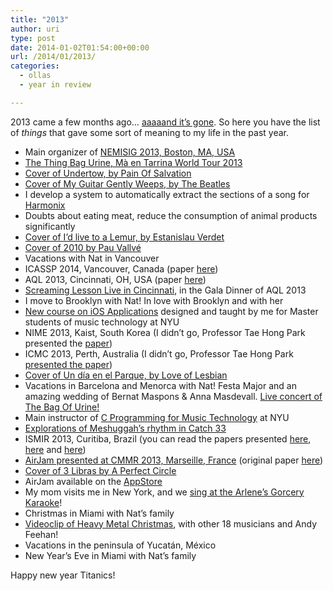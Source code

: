 ```yaml
---
title: "2013"
author: uri
type: post
date: 2014-01-02T01:54:00+00:00
url: /2014/01/2013/
categories:
  - ollas
  - year in review

---
```

2013 came a few months ago&#8230; <a href="http://www.youtube.com/watch?v=-DT7bX-B1Mg" target="_blank">aaaaand it&#8217;s gone</a>. So here you have the list of _things_ that gave some sort of meaning to my life in the past year.

  * Main organizer of <a href="https://files.nyu.edu/onc202/public/NEMISIG13/" target="_blank">NEMISIG 2013, Boston, MA, USA</a>
  * <a href="/2012/12/thin-bag-of-urine-tour-2013/" target="_blank">The Thing Bag Urine, Mà en Tarrina World Tour 2013</a>
  * <a href="/2013/03/cover-of-undertow-by-pain-of-salvation/" target="_blank">Cover of Undertow, by Pain Of Salvation</a>
  * <a href="/2013/03/cover-of-while-my-guitar-gently-weeps-by-the-beatles/" target="_blank">Cover of My Guitar Gently Weeps, by The Beatles</a>
  * I develop a system to automatically extract the sections of a song for <a href="http://www.harmonixmusic.com/" target="_blank">Harmonix</a>
  * Doubts about eating meat, reduce the consumption of animal products significantly
  * <a href="/2013/04/id-like-to-be-a-lemur-new-cover/" target="_blank">Cover of I&#8217;d live to a Lemur, by Estanislau Verdet</a>
  * <a href="/2013/05/cover-of-2010-by-pau-vallve/" target="_blank">Cover of 2010 by Pau Vallvé</a>
  * Vacations with Nat in Vancouver
  * ICASSP 2014, Vancouver, Canada (paper <a href="https://files.nyu.edu/onc202/public/publications/Nieto-ICASSP13.pdf" target="_blank">here</a>)
  * AQL 2013, Cincinnati, OH, USA (paper <a href="https://files.nyu.edu/onc202/public/publications/Nieto-AQL2013.pdf" target="_blank">here</a>)
  * <a href="/2013/06/13th-ultimate-screaming-lesson-live-in-cincinnati/" target="_blank">Screaming Lesson Live in Cincinnati</a>, in the Gala Dinner of AQL 2013
  * I move to Brooklyn with Nat! In love with Brooklyn and with her
  * <a href="https://files.nyu.edu/onc202/public/iOS/" target="_blank">New course on iOS Applications</a> designed and taught by me for Master students of music technology at NYU
  * NIME 2013, Kaist, South Korea (I didn&#8217;t go, Professor Tae Hong Park presented the <a href="https://files.nyu.edu/onc202/public/publications/ParkNieto-NIME13.pdf" target="_blank">paper</a>)
  * ICMC 2013, Perth, Australia (I didn&#8217;t go, Professor Tae Hong Park <a href="http://icmc2013.com.au/program/papers-program/" target="_blank">presented the paper</a>)
  * <a href="/2013/07/un-dia-en-el-parque-love-of-lesbian-cover/" target="_blank">Cover of Un día en el Parque, by Love of Lesbian</a>
  * Vacations in Barcelona and Menorca with Nat! Festa Major and an amazing wedding of Bernat Maspons & Anna Masdevall. <a href="http://instagram.com/p/eNdwmnpEZ1/" target="_blank">Live concert of The Bag Of Urine!</a>
  * Main instructor of <a href="https://files.nyu.edu/onc202/public/CProgramming/Fall13/" target="_blank">C Programming for Music Technology</a> at NYU
  * <a href="/2013/08/exploring-the-rhythm-of-meshuggahs-catch-33/" target="_blank">Explorations of Meshuggah&#8217;s rhythm in Catch 33</a>
  * ISMIR 2013, Curitiba, Brazil (you can read the papers presented <a href="https://files.nyu.edu/onc202/public/publications/HumphreyNietoBello-ISMIR2013.pdf" target="_blank">here</a>, <a href="https://files.nyu.edu/onc202/public/publications/NietoFarbood-PatDiscoMIREX2013.pdf" target="_blank">here</a> and <a href="https://files.nyu.edu/onc202/public/publications/ISMIR2013-LateBreakSegmentation.pdf" target="_blank">here</a>)
  * <a href="/2013/10/the-airsynth-at-ccmr/" target="_blank">AirJam presented at CMMR 2013, Marseille, France</a> (original paper <a href="https://files.nyu.edu/onc202/public/publications/Nieto-CMMR2013.pdf" target="_blank">here</a>)
  * <a href="/2013/11/3-libras-a-perfect-circle-cover/" target="_blank">Cover of 3 Libras by A Perfect Circle</a>
  * AirJam available on the <a href="https://itunes.apple.com/us/app/airjam/id775830045?mt=8" target="_blank">AppStore</a>
  * My mom visits me in New York, and we <a href="http://www.youtube.com/watch?v=HaR7A68oKic" target="_blank">sing at the Arlene&#8217;s Gorcery Karaoke</a>!
  * Christmas in Miami with Nat&#8217;s family
  * <a href="http://www.youtube.com/watch?v=tTHEwAygE2Y" target="_blank">Videoclip of Heavy Metal Christmas</a>, with other 18 musicians and Andy Feehan!
  * Vacations in the peninsula of Yucatán, México
  * New Year&#8217;s Eve in Miami with Nat&#8217;s family

Happy new year Titanics!
